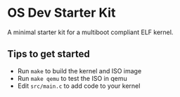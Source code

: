 OS Dev Starter Kit
==================

A minimal starter kit for a multiboot compliant ELF kernel.

Tips to get started
-------------------

 * Run `make` to build the kernel and ISO image
 * Run `make qemu` to test the ISO in qemu
 * Edit `src/main.c` to add code to your kernel
